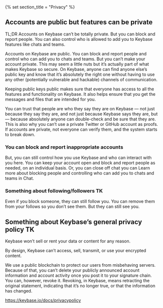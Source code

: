 {% set section_title = "Privacy" %}

## Accounts are public but features can be private
TL;DR Accounts on Keybase can’t be totally private. But you can block and report people. You can also control who is allowed to add you to Keybase features like chats and teams.

Accounts on Keybase are public. You can block and report people and control who can add you to chats and teams. But you can’t make your account private. This may seem a little nuts but it’s actually part of what makes Keybase so secure. On Keybase, anyone can find anyone else’s public key and know that it’s absolutely the right one without having to use any other (potentially vulnerable and hackable) channels of communication.

Keeping public keys public makes sure that everyone has access to all the features and functionality on Keybase. It also helps ensure that you get the messages and files that are intended for you.

You can trust that people are who they say they are on Keybase — not just because they say they are, and not just because Keybase says they are, but — because absolutely anyone can double-check and be sure that they are. This is also why you can’t use a private Twitter or GitHub account as proofs. If accounts are private, not everyone can verify them, and the system starts to break down.

### You can block and report inappropriate accounts
But, you can still control how you use Keybase and who can interact with you here. You can keep your account open and block and report people as needed, on an individual basis. Or, you can close off chat you can Learn more about blocking people and controlling who can add you to chats and teams in Chat.

### Something about following/followers TK
Even if you block someone, they can still follow you. You can remove them from your follows so you don’t see them. But they can still see you.

## Something about Keybase’s general privacy policy TK
Keybase won’t sell or rent your data or content for any reason.

By design, Keybase can’t access, sell, transmit, or use your encrypted content.

We use a public blockchain to protect our users from misbehaving servers. Because of that, you can’t delete your publicly announced account information and account activity once you post it to your signature chain. You can, however, revoke it. Revoking, in Keybase, means retracting the original statement, indicating that it’s no longer true, or that the information has changed.


https://keybase.io/docs/privacypolicy
